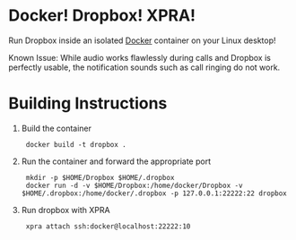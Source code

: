 Docker! Dropbox! XPRA!
==========================

Run Dropbox inside an isolated [Docker](http://www.docker.io) container on your Linux desktop!

Known Issue: While audio works flawlessly during calls and Dropbox is perfectly usable, the notification sounds such as call ringing do not work.


Building Instructions
=====================

1. Build the container

        docker build -t dropbox .

2. Run the container and forward the appropriate port

        mkdir -p $HOME/Dropbox $HOME/.dropbox
        docker run -d -v $HOME/Dropbox:/home/docker/Dropbox -v $HOME/.dropbox:/home/docker/.dropbox -p 127.0.0.1:22222:22 dropbox

3. Run dropbox with XPRA

        xpra attach ssh:docker@localhost:22222:10
